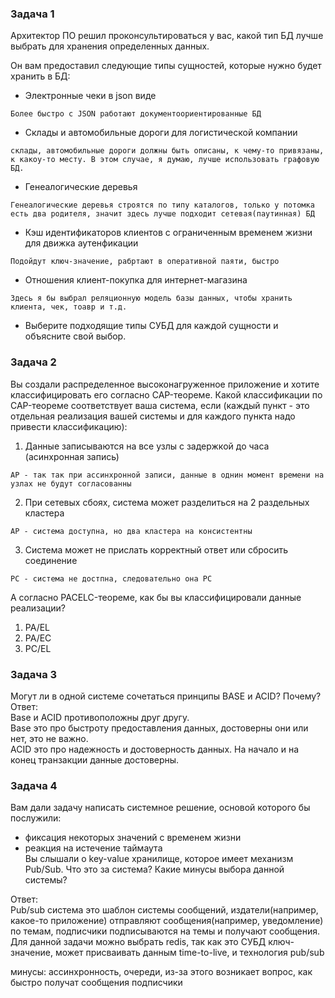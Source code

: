 ### Задача 1  

Архитектор ПО решил проконсультироваться у вас, какой тип БД лучше выбрать для хранения определенных данных.

Он вам предоставил следующие типы сущностей, которые нужно будет хранить в БД:

- Электронные чеки в json виде
```
Более быстро с JSON работают документоориентированные БД
```

- Склады и автомобильные дороги для логистической компании  
```
склады, автомобильные дороги должны быть описаны, к чему-то привязаны, к какоу-то месту. В этом случае, я думаю, лучше использовать графовую БД.  
```

- Генеалогические деревья  
```
Генеалогические деревья строятся по типу каталогов, только у потомка есть два родителя, значит здесь лучше подходит сетевая(паутинная) БД
```

- Кэш идентификаторов клиентов с ограниченным временем жизни для движка аутенфикации
```
Подойдут ключ-значение, рабртают в оперативной паяти, быстро
```
- Отношения клиент-покупка для интернет-магазина
```
Здесь я бы выбрал реляционную модель базы данных, чтобы хранить клиента, чек, тоавр и т.д.
```

- Выберите подходящие типы СУБД для каждой сущности и объясните свой выбор.

### Задача 2

Вы создали распределенное высоконагруженное приложение и хотите классифицировать его согласно CAP-теореме. Какой классификации по CAP-теореме соответствует ваша система, если (каждый пункт - это отдельная реализация вашей системы и для каждого пункта надо привести классификацию):

1. Данные записываются на все узлы с задержкой до часа (асинхронная запись)
```
AP - так так при ассинхронной записи, данные в однин момент времени на узлах не будут согласованны
```  
2. При сетевых сбоях, система может разделиться на 2 раздельных кластера  
```
AP - система доступна, но два кластера на консистентны
```
3. Система может не прислать корректный ответ или сбросить соединение  
```
PC - система не достпна, следовательно она PC
```
А согласно PACELC-теореме, как бы вы классифицировали данные реализации?
1. PA/EL
2. PA/EC
3. PC/EL

### Задача 3

Могут ли в одной системе сочетаться принципы BASE и ACID? Почему?  
Ответ:   
Base и ACID противоположны друг другу.   
Base это про быстроту предоставления данных, достоверны они или нет, это не важно.   
ACID это про надежность и достоверность данных. На начало и на конец транзакции данные достоверны.

### Задача 4
Вам дали задачу написать системное решение, основой которого бы послужили:

- фиксация некоторых значений с временем жизни
- реакция на истечение таймаута  
Вы слышали о key-value хранилище, которое имеет механизм Pub/Sub. Что это за система? Какие минусы выбора данной системы?

Ответ:  
Pub/sub система это шаблон системы сообщений, издатели(например, какое-то приложение) отправляют сообщения(например, уведомление) по темам, подписчики подписываются на темы и получают сообщения.
Для данной задачи можно выбрать redis, так как это СУБД ключ-значение, может присваивать данным time-to-live, и технология pub/sub  

минусы: ассинхронность, очереди, из-за этого возникает вопрос, как быстро получат сообщения подписчики

